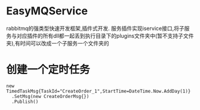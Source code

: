 # EasyMQService
rabbitmq的强类型快速开发框架,插件式开发.
服务插件实现iservice接口,将子服务与对应插件的所有dll都一起丢到执行目录下的plugins文件夹中(暂不支持子文件夹),有时间可以改成一个子服务一个文件夹的

# 创建一个定时任务
    new TimedTaskMsg{TaskId="CreateOrder_1",StartTime=DateTime.Now.AddDay(1)}
      .SetMsg(new CreateOrderMsg{})
      .Publish()
